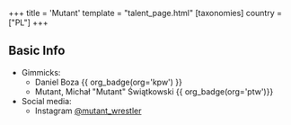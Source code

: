 +++
title = 'Mutant'
template = "talent_page.html"
[taxonomies]
country = ["PL"]
+++

## Basic Info

* Gimmicks:
  - Daniel Boza {{ org_badge(org='kpw') }}
  - Mutant, Michał "Mutant" Świątkowski {{ org_badge(org='ptw')}}
* Social media:
  - Instagram [@mutant_wrestler](https://www.instagram.com/mutant_wrestler)
